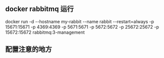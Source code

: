 ## docker rabbitmq 运行

docker run -d --hostname my-rabbit --name rabbit --restart=always -p 15671:15671 -p 4369:4369 -p 5671:5671 -p 5672:5672 -p 25672:25672 -p 15672:15672  rabbitmq:3-management


## 配置注意的地方



